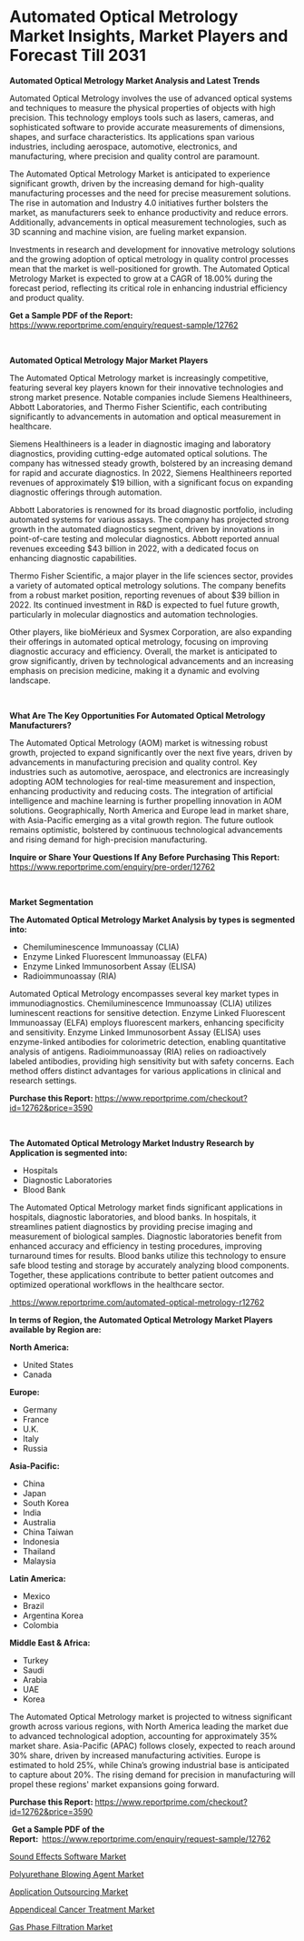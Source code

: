 <p><h1>Automated Optical Metrology Market Insights, Market Players and Forecast Till 2031</h1></p><p><strong>Automated Optical Metrology Market Analysis and Latest Trends</strong></p>
<p><p>Automated Optical Metrology involves the use of advanced optical systems and techniques to measure the physical properties of objects with high precision. This technology employs tools such as lasers, cameras, and sophisticated software to provide accurate measurements of dimensions, shapes, and surface characteristics. Its applications span various industries, including aerospace, automotive, electronics, and manufacturing, where precision and quality control are paramount.</p><p>The Automated Optical Metrology Market is anticipated to experience significant growth, driven by the increasing demand for high-quality manufacturing processes and the need for precise measurement solutions. The rise in automation and Industry 4.0 initiatives further bolsters the market, as manufacturers seek to enhance productivity and reduce errors. Additionally, advancements in optical measurement technologies, such as 3D scanning and machine vision, are fueling market expansion.</p><p>Investments in research and development for innovative metrology solutions and the growing adoption of optical metrology in quality control processes mean that the market is well-positioned for growth. The Automated Optical Metrology Market is expected to grow at a CAGR of 18.00% during the forecast period, reflecting its critical role in enhancing industrial efficiency and product quality.</p></p>
<p><strong>Get a Sample PDF of the Report:&nbsp;</strong> <a href="https://www.reportprime.com/enquiry/request-sample/12762">https://www.reportprime.com/enquiry/request-sample/12762</a></p>
<p>&nbsp;</p>
<p><strong>Automated Optical Metrology Major Market Players</strong></p>
<p><p>The Automated Optical Metrology market is increasingly competitive, featuring several key players known for their innovative technologies and strong market presence. Notable companies include Siemens Healthineers, Abbott Laboratories, and Thermo Fisher Scientific, each contributing significantly to advancements in automation and optical measurement in healthcare.</p><p>Siemens Healthineers is a leader in diagnostic imaging and laboratory diagnostics, providing cutting-edge automated optical solutions. The company has witnessed steady growth, bolstered by an increasing demand for rapid and accurate diagnostics. In 2022, Siemens Healthineers reported revenues of approximately $19 billion, with a significant focus on expanding diagnostic offerings through automation.</p><p>Abbott Laboratories is renowned for its broad diagnostic portfolio, including automated systems for various assays. The company has projected strong growth in the automated diagnostics segment, driven by innovations in point-of-care testing and molecular diagnostics. Abbott reported annual revenues exceeding $43 billion in 2022, with a dedicated focus on enhancing diagnostic capabilities.</p><p>Thermo Fisher Scientific, a major player in the life sciences sector, provides a variety of automated optical metrology solutions. The company benefits from a robust market position, reporting revenues of about $39 billion in 2022. Its continued investment in R&D is expected to fuel future growth, particularly in molecular diagnostics and automation technologies.</p><p>Other players, like bioMérieux and Sysmex Corporation, are also expanding their offerings in automated optical metrology, focusing on improving diagnostic accuracy and efficiency. Overall, the market is anticipated to grow significantly, driven by technological advancements and an increasing emphasis on precision medicine, making it a dynamic and evolving landscape.</p></p>
<p>&nbsp;</p>
<p><strong>What Are The Key Opportunities For Automated Optical Metrology Manufacturers?</strong></p>
<p><p>The Automated Optical Metrology (AOM) market is witnessing robust growth, projected to expand significantly over the next five years, driven by advancements in manufacturing precision and quality control. Key industries such as automotive, aerospace, and electronics are increasingly adopting AOM technologies for real-time measurement and inspection, enhancing productivity and reducing costs. The integration of artificial intelligence and machine learning is further propelling innovation in AOM solutions. Geographically, North America and Europe lead in market share, with Asia-Pacific emerging as a vital growth region. The future outlook remains optimistic, bolstered by continuous technological advancements and rising demand for high-precision manufacturing.</p></p>
<p><strong>Inquire or Share Your Questions If Any Before Purchasing This Report:</strong> <a href="https://www.reportprime.com/enquiry/pre-order/12762">https://www.reportprime.com/enquiry/pre-order/12762</a></p>
<p>&nbsp;</p>
<p><strong>Market Segmentation</strong></p>
<p><strong>The Automated Optical Metrology Market Analysis by types is segmented into:</strong></p>
<p><ul><li>Chemiluminescence Immunoassay (CLIA)</li><li>Enzyme Linked Fluorescent Immunoassay (ELFA)</li><li>Enzyme Linked Immunosorbent Assay (ELISA)</li><li>Radioimmunoassay (RIA)</li></ul></p>
<p><p>Automated Optical Metrology encompasses several key market types in immunodiagnostics. Chemiluminescence Immunoassay (CLIA) utilizes luminescent reactions for sensitive detection. Enzyme Linked Fluorescent Immunoassay (ELFA) employs fluorescent markers, enhancing specificity and sensitivity. Enzyme Linked Immunosorbent Assay (ELISA) uses enzyme-linked antibodies for colorimetric detection, enabling quantitative analysis of antigens. Radioimmunoassay (RIA) relies on radioactively labeled antibodies, providing high sensitivity but with safety concerns. Each method offers distinct advantages for various applications in clinical and research settings.</p></p>
<p><strong>Purchase this Report:&nbsp;</strong><a href="https://www.reportprime.com/checkout?id=12762&price=3590">https://www.reportprime.com/checkout?id=12762&price=3590</a></p>
<p>&nbsp;</p>
<p><strong>The Automated Optical Metrology Market Industry Research by Application is segmented into:</strong></p>
<p><ul><li>Hospitals</li><li>Diagnostic Laboratories</li><li>Blood Bank</li></ul></p>
<p><p>The Automated Optical Metrology market finds significant applications in hospitals, diagnostic laboratories, and blood banks. In hospitals, it streamlines patient diagnostics by providing precise imaging and measurement of biological samples. Diagnostic laboratories benefit from enhanced accuracy and efficiency in testing procedures, improving turnaround times for results. Blood banks utilize this technology to ensure safe blood testing and storage by accurately analyzing blood components. Together, these applications contribute to better patient outcomes and optimized operational workflows in the healthcare sector.</p></p>
<p><a href="https://www.reportprime.com/automated-optical-metrology-r12762">&nbsp;https://www.reportprime.com/automated-optical-metrology-r12762</a></p>
<p><strong>In terms of Region, the Automated Optical Metrology Market Players available by Region are:</strong></p>
<p>
    <p> <strong> North America: </strong>
        <ul>
            <li>United States</li>
            <li>Canada</li>
        </ul>
        </p> 
    <p> <strong> Europe: </strong>
        <ul>
            <li>Germany</li>
            <li>France</li>
            <li>U.K.</li>
            <li>Italy</li>
            <li>Russia</li>
        </ul>
        </p> 
    <p> <strong> Asia-Pacific: </strong>
        <ul>
            <li>China</li>
            <li>Japan</li>
            <li>South Korea</li>
            <li>India</li>
            <li>Australia</li>
            <li>China Taiwan</li>
            <li>Indonesia</li>
            <li>Thailand</li>
            <li>Malaysia</li>
        </ul>
        </p> 
    <p> <strong> Latin America: </strong>
        <ul>
            <li>Mexico</li>
            <li>Brazil</li>
            <li>Argentina Korea</li>
            <li>Colombia</li>
        </ul>
        </p> 
    <p> <strong> Middle East & Africa: </strong>
        <ul>
            <li>Turkey</li>
            <li>Saudi</li>
            <li>Arabia</li>
            <li>UAE</li>
            <li>Korea</li>
        </ul>
    </p>
    </p>
<p><p>The Automated Optical Metrology market is projected to witness significant growth across various regions, with North America leading the market due to advanced technological adoption, accounting for approximately 35% market share. Asia-Pacific (APAC) follows closely, expected to reach around 30% share, driven by increased manufacturing activities. Europe is estimated to hold 25%, while China’s growing industrial base is anticipated to capture about 20%. The rising demand for precision in manufacturing will propel these regions' market expansions going forward.</p></p>
<p><strong>Purchase this Report: </strong><a href="https://www.reportprime.com/checkout?id=12762&price=3590">https://www.reportprime.com/checkout?id=12762&price=3590</a></p>
<p>&nbsp;<strong>Get a Sample PDF of the Report:&nbsp;&nbsp;</strong><a href="https://www.reportprime.com/enquiry/request-sample/12762">https://www.reportprime.com/enquiry/request-sample/12762</a></p>
<p><strong></strong></p>
<p><p><a href="https://medium.com/@stephaniewynterk14/sound-effects-software-market-size-growth-trends-and-industry-analysis-by-type-by-application-5488fcdf8a51">Sound Effects Software Market</a></p><p><a href="https://issuu.com/reportprime-2/docs/polyurethane-blowing-agent-market-s_7569d5b2c266ba">Polyurethane Blowing Agent Market</a></p><p><a href="https://www.linkedin.com/pulse/application-outsourcing-market-size-type-development-serviceapplication-xuesc?trackingId=v3SrKTUkRA%2BC3qYT7pYfew%3D%3D">Application Outsourcing Market</a></p><p><a href="https://www.linkedin.com/pulse/emerging-appendiceal-cancer-treatment-market-opportunities-rhvec?trackingId=2PVyW%2FQ1TqileirxqAOk7A%3D%3D">Appendiceal Cancer Treatment Market</a></p><p><a href="https://github.com/ChiragRP21/Market-Research-Report-List-6/blob/main/gas-phase-filtration-market.md">Gas Phase Filtration Market</a></p></p>